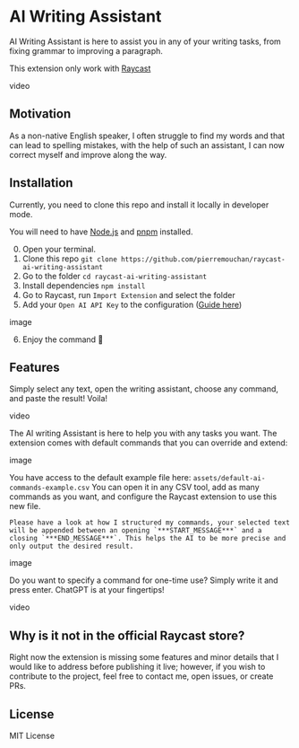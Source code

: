 # AI Writing Assistant

AI Writing Assistant is here to assist you in any of your writing tasks, from fixing grammar to improving a paragraph.

This extension only work with [Raycast](https://raycast.com)

video

## Motivation

As a non-native English speaker, I often struggle to find my words and that can lead to spelling mistakes, with the help of such an assistant, I can now correct myself and improve along the way.

## Installation

Currently, you need to clone this repo and install it locally in developer mode.

You will need to have [Node.js](https://nodejs.org) and [pnpm](https://pnpm.io/) installed.

0. Open your terminal.
1. Clone this repo `git clone https://github.com/pierremouchan/raycast-ai-writing-assistant`
2. Go to the folder `cd raycast-ai-writing-assistant`
3. Install dependencies `npm install`
4. Go to Raycast, run `Import Extension` and select the folder
5. Add your `Open AI API Key` to the configuration ([Guide here](https://www.howtogeek.com/885918/how-to-get-an-openai-api-key/))

image

6. Enjoy the command 🎉

## Features

Simply select any text, open the writing assistant, choose any command, and paste the result! Voila!

video

The AI writing Assistant is here to help you with any tasks you want. The extension comes with default commands that you can override and extend:

image

You have access to the default example file here: `assets/default-ai-commands-example.csv`
You can open it in any CSV tool, add as many commands as you want, and configure the Raycast extension to use this new file.

```tip
Please have a look at how I structured my commands, your selected text will be appended between an opening `***START_MESSAGE***` and a closing `***END_MESSAGE***`. This helps the AI to be more precise and only output the desired result.
```

image

Do you want to specify a command for one-time use? Simply write it and press enter.
ChatGPT is at your fingertips!

video

## Why is it not in the official Raycast store?

Right now the extension is missing some features and minor details that I would like to address before publishing it live; however, if you wish to contribute to the project, feel free to contact me, open issues, or create PRs.


## License

MIT License